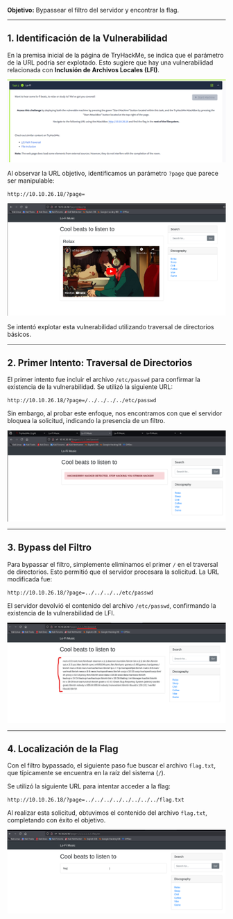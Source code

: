 **Objetivo:** Bypassear el filtro del servidor y encontrar la flag.

---

## **1. Identificación de la Vulnerabilidad**

En la premisa inicial de la página de TryHackMe, se indica que el parámetro de la URL podría ser explotado. Esto sugiere que hay una vulnerabilidad relacionada con **Inclusión de Archivos Locales (LFI)**.

![Premisa Inicial](Pasted%20image%2020250125132145.png)

Al observar la URL objetivo, identificamos un parámetro `?page` que parece ser manipulable:
```
http://10.10.26.18/?page=
```
![](Pasted%20image%2020250125132102.png)

Se intentó explotar esta vulnerabilidad utilizando traversal de directorios básicos.

---

## **2. Primer Intento: Traversal de Directorios**

El primer intento fue incluir el archivo `/etc/passwd` para confirmar la existencia de la vulnerabilidad. Se utilizó la siguiente URL:

```
http://10.10.26.18/?page=/../../../../etc/passwd
```

Sin embargo, al probar este enfoque, nos encontramos con que el servidor bloquea la solicitud, indicando la presencia de un filtro.

![Bloqueo Inicial](Pasted%20image%2020250125132445.png)

---

## **3. Bypass del Filtro**

Para bypassar el filtro, simplemente eliminamos el primer `/` en el traversal de directorios. Esto permitió que el servidor procesara la solicitud. La URL modificada fue:

```
http://10.10.26.18/?page=../../../../etc/passwd
```

El servidor devolvió el contenido del archivo `/etc/passwd`, confirmando la existencia de la vulnerabilidad de LFI.

![Éxito en el Bypass](Pasted%20image%2020250125132701.png)

---

## **4. Localización de la Flag**

Con el filtro bypassado, el siguiente paso fue buscar el archivo `flag.txt`, que típicamente se encuentra en la raíz del sistema (`/`).

Se utilizó la siguiente URL para intentar acceder a la flag:

```
http://10.10.26.18/?page=../../../../../../../../flag.txt
```

Al realizar esta solicitud, obtuvimos el contenido del archivo `flag.txt`, completando con éxito el objetivo.

![Flag Encontrada](Pasted%20image%2020250125132826.png)


